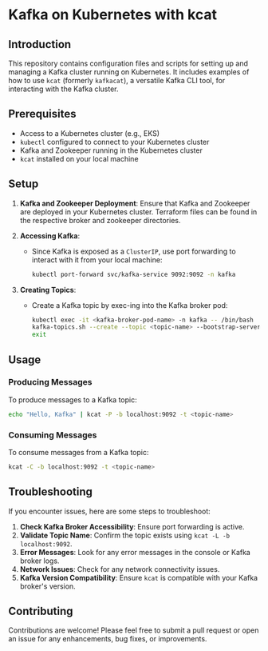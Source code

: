 
# Kafka on Kubernetes with kcat

## Introduction
This repository contains configuration files and scripts for setting up and managing a Kafka cluster running on Kubernetes. It includes examples of how to use `kcat` (formerly `kafkacat`), a versatile Kafka CLI tool, for interacting with the Kafka cluster.

## Prerequisites
- Access to a Kubernetes cluster (e.g., EKS)
- `kubectl` configured to connect to your Kubernetes cluster
- Kafka and Zookeeper running in the Kubernetes cluster
- `kcat` installed on your local machine

## Setup
1. **Kafka and Zookeeper Deployment**:
   Ensure that Kafka and Zookeeper are deployed in your Kubernetes cluster. Terraform files can be found in the respective broker and zookeeper directories.

2. **Accessing Kafka**:
   - Since Kafka is exposed as a `ClusterIP`, use port forwarding to interact with it from your local machine:
     ```bash
     kubectl port-forward svc/kafka-service 9092:9092 -n kafka
     ```

3. **Creating Topics**:
   - Create a Kafka topic by exec-ing into the Kafka broker pod:
     ```bash
     kubectl exec -it <kafka-broker-pod-name> -n kafka -- /bin/bash
     kafka-topics.sh --create --topic <topic-name> --bootstrap-server localhost:9092 --partitions 1 --replication-factor 1
     exit
     ```

## Usage

### Producing Messages
To produce messages to a Kafka topic:
```bash
echo "Hello, Kafka" | kcat -P -b localhost:9092 -t <topic-name>
```

### Consuming Messages
To consume messages from a Kafka topic:
```bash
kcat -C -b localhost:9092 -t <topic-name>
```

## Troubleshooting
If you encounter issues, here are some steps to troubleshoot:
1. **Check Kafka Broker Accessibility**: Ensure port forwarding is active.
2. **Validate Topic Name**: Confirm the topic exists using `kcat -L -b localhost:9092`.
3. **Error Messages**: Look for any error messages in the console or Kafka broker logs.
4. **Network Issues**: Check for any network connectivity issues.
5. **Kafka Version Compatibility**: Ensure `kcat` is compatible with your Kafka broker's version.

## Contributing
Contributions are welcome! Please feel free to submit a pull request or open an issue for any enhancements, bug fixes, or improvements.
